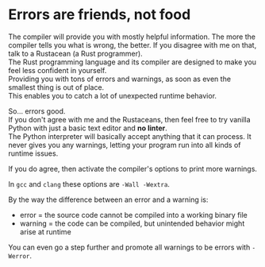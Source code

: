 # Errors are friends, not food

The compiler will provide you with mostly helpful information. The more the
compiler tells you what is wrong, the better. If you disagree with me on that,
talk to a Rustacean (a Rust programmer).  
The Rust programming language and its compiler are designed to make you feel
less confident in yourself.  
Providing you with tons of errors and warnings, as soon as even the smallest
thing is out of place.  
This enables you to catch a lot of unexpected runtime behavior.  
  
So... errors good.  
If you don't agree with me and the Rustaceans, then feel free to try vanilla
Python with just a basic text editor and **no linter**.  
The Python interpreter will basically accept anything that it can process. It
never gives you any warnings, letting your program run into all kinds of runtime
issues.  
  
If you do agree, then activate the compiler's options to print more warnings.  
  
In `gcc` and `clang` these options are `-Wall -Wextra`.  
  
By the way the difference between an error and a warning is:  

- error = the source code cannot be compiled into a working binary file
- warning = the code can be compiled, but unintended behavior might arise at
  runtime

You can even go a step further and promote all warnings to be errors with
`-Werror`.  
